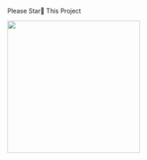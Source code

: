 Please Star💫 This Project

<img src="https://github.com/demola234/Unilorin-Portal-Mobile/blob/main/screenshots/Desktop%20-%2014.jpg?raw=true" height="300"/>
